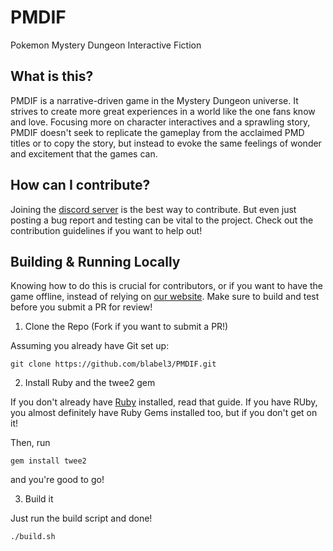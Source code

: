 # PMDIF
Pokemon Mystery Dungeon Interactive Fiction

## What is this?

PMDIF is a narrative-driven game in the Mystery Dungeon universe. It strives to create more great experiences in a world like the one fans know and love. Focusing more on character interactives and a sprawling story, PMDIF doesn't seek to replicate the gameplay from the acclaimed PMD titles or to copy the story, but instead to evoke the same feelings of wonder and excitement that the games can. 

## How can I contribute?

Joining the [discord server](https://discord.gg/KdZEbCk) is the best way to contribute. But even just posting a bug report and testing can be vital to the project. Check out the contribution guidelines if you want to help out!

## Building & Running Locally

Knowing how to do this is crucial for contributors, or if you want to have the game offline, instead of relying on [our website][1]. Make sure to build and test before you submit a PR for review!

1. Clone the Repo (Fork if you want to submit a PR!)

Assuming you already have Git set up:

```
git clone https://github.com/blabel3/PMDIF.git
```

2. Install Ruby and the twee2 gem

If you don't already have [Ruby](https://www.ruby-lang.org/en/documentation/installation/) installed, read that guide. If you have RUby, you almost definitely have Ruby Gems installed too, but if you don't get on it!

Then, run 
```
gem install twee2
```

and you're good to go!

3. Build it 

Just run the build script and done!

```
./build.sh
```

[1]: https://blabel3.github.io/PMDIF/
